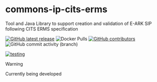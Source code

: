 # commons-ip-cits-erms

Tool and Java Library to support creation and validation of E-ARK SIP following CITS ERMS specification

[![GitHub latest release](https://img.shields.io/github/v/release/keeps/commons-ip-cits-erms?sort=semver&color=informational)](https://github.com/keeps/commons-ip-cits-erms/releases/latest)
![Docker Pulls](https://img.shields.io/docker/pulls/keeps/commons-ip-cits-erms)
[![GitHub contributors](https://img.shields.io/github/contributors/keeps/commons-ip-cits-erms)](https://github.com/keeps/commons-ip-cits-erms/graphs/contributors)
![GitHub commit activity (branch)](https://img.shields.io/github/commit-activity/m/keeps/commons-ip-cits-erms)
<!-- {% comment %} -->
[![testing](https://github.com/keeps/commons-ip-cits-erms/actions/workflows/CI.yml/badge.svg)](https://github.com/keeps/commons-ip-cits-erms/actions/workflows/CI.yml?label=testing)
<!-- {% endcomment %}-->

> [!WARNING]  
> Currently being developed
